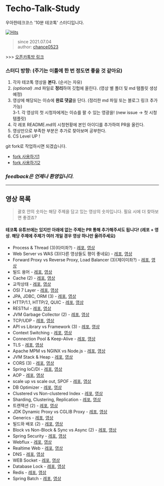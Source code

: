 # Techo-Talk-Study

우아한테크코스 '10분 테코톡' 스터디입니다.

[![Hits](https://hits.seeyoufarm.com/api/count/incr/badge.svg?url=https%3A%2F%2Fgithub.com%2Fchance0523%2FTecho-Talk-Study&count_bg=%233D96C8&title_bg=%23555555&icon=&icon_color=%23E7E7E7&title=hits&edge_flat=false)](https://hits.seeyoufarm.com)
> since 2021.07.04 <br>
> author: [chance0523](https://github.com/chance0523)

\>\>\> [오픈카톡방 링크](https://open.kakao.com/o/gPC2dtmd)

### 스터디 방향: (주기는 이틀에 한 번 정도면 좋을 것 같아요)

1. 각자 테코톡 영상을 **본다.** (순서는 자유)
2. _(optional)_ .md 파일로 **정리**하여 깃헙에 올린다. (영상 별 폴더 및 md 탬플릿 생성 예정)
3. 영상에 해당되는 이슈에 **완료 댓글**을 단다. (정리한 md 파일 또는 블로그 링크 추가 가능) <br>
3-1. 각 영상의 첫 시청자에게는 이슈를 팔 수 있는 영광을! (new issue -> 첫 시청 템플릿)
4. 각 레포 README.md의 시청현황에 본인 아이디를 추가하여 PR을 올린다.
5. 영상만으로 부족한 부분은 추가로 찾아보며 공부한다.
6. CS Level UP !

git fork로 작업하시면 되겠습니다.

-   [fork 사용하기1](https://data-make.tistory.com/228)
-   [fork 사용하기2](https://engineering-skcc.github.io/github%20pages/github-pages-fork-1/)

### _feedback은 언제나 환영입니다._

---

## 영상 목록
> 괄호 안의 숫자는 해당 주제을 담고 있는 영상의 숫자입니다. 필요 시에 더 찾아보면 좋겠죠?

#### 테코톡 유튜브에는 있지만 아래에 없는 주제는 PR 통해 추가해주셔도 됩니다! (레포 + 영상. 해당 주제에 주제가 여러 개일 경우 영상 하나만 올려주세요)

-   Process & Thread (3)(타미좌?) - [레포](https://github.com/samuel950523/Techo-Talk-Study/tree/main/%EC%A3%BC%EC%A0%9C%EB%93%A4/Process%26Thread), [영상](https://youtu.be/1grtWKqTn50)
-   Web Server vs WAS (3)(다른 영상들도 평이 좋네요) - [레포](https://github.com/samuel950523/Techo-Talk-Study/tree/main/%EC%A3%BC%EC%A0%9C%EB%93%A4/Web%20Server%20vs%20WAS), [영상](https://youtu.be/NyhbNtOq0Bc)
-   Forward Proxy vs Reverse Proxy, Load Balancer (3)(제이미좌?) - [레포](https://github.com/samuel950523/Techo-Talk-Study/tree/main/%EC%A3%BC%EC%A0%9C%EB%93%A4/Forward%20Proxy%20vs%20Reverse%20Proxy%2C%20Load%20Balancer), [영상](https://youtu.be/YxwYhenZ3BE)
-   빌드 용어 - [레포](https://github.com/samuel950523/Techo-Talk-Study/tree/main/%EC%A3%BC%EC%A0%9C%EB%93%A4/%EB%B9%8C%EB%93%9C%20%EC%9A%A9%EC%96%B4), [영상](https://youtu.be/JgRCaVwkPE8)
-   Cache (2) - [레포](https://github.com/samuel950523/Techo-Talk-Study/tree/main/%EC%A3%BC%EC%A0%9C%EB%93%A4/Cache), [영상](https://youtu.be/c33ojJ7kE7M)
-   교착상태 - [레포](https://github.com/samuel950523/Techo-Talk-Study/tree/main/%EC%A3%BC%EC%A0%9C%EB%93%A4/%EA%B5%90%EC%B0%A9%EC%83%81%ED%83%9C), [영상](https://youtu.be/FXzBRD3CPlQ)
-   OSI 7 Layer - [레포](https://github.com/samuel950523/Techo-Talk-Study/tree/main/%EC%A3%BC%EC%A0%9C%EB%93%A4/OSI%207%20Layer), [영상](https://youtu.be/1pfTxp25MA8)
-   JPA, JDBC, ORM (3) - [레포](https://github.com/samuel950523/Techo-Talk-Study/tree/main/%EC%A3%BC%EC%A0%9C%EB%93%A4/JPA%2C%20JDBC%2C%20ORM), [영상](https://youtu.be/mezbxKGu68Y)
-   HTTP/1.1, HTTP/2, QUIC - [레포](https://github.com/samuel950523/Techo-Talk-Study/tree/main/%EC%A3%BC%EC%A0%9C%EB%93%A4/HTTP1.1%2C%20HTTP2%2C%20QUIC), [영상](https://youtu.be/xcrjamphIp4)
-   RESTful - [레포](https://github.com/samuel950523/Techo-Talk-Study/tree/main/%EC%A3%BC%EC%A0%9C%EB%93%A4/RESTful), [영상](https://youtu.be/xY7cpMuWh4w)
-   JVM Garbage Collector (2) - [레포](https://github.com/samuel950523/Techo-Talk-Study/tree/main/%EC%A3%BC%EC%A0%9C%EB%93%A4/JVM%20Garbage%20Collector), [영상](https://youtu.be/vZRmCbl871I)
-   TCP/UDP - [레포](https://github.com/samuel950523/Techo-Talk-Study/tree/main/%EC%A3%BC%EC%A0%9C%EB%93%A4/TCP%2C%20UDP), [영상](https://youtu.be/ikDVGYp5dhg)
-   API vs Library vs Framework (3) - [레포](https://github.com/samuel950523/Techo-Talk-Study/tree/main/%EC%A3%BC%EC%A0%9C%EB%93%A4/API%20vs%20Library%20vs%20Framework), [영상](https://youtu.be/_j4u4ftWwhQ)
-   Context Switching - [레포](https://github.com/samuel950523/Techo-Talk-Study/tree/main/%EC%A3%BC%EC%A0%9C%EB%93%A4/Context%20Switching), [영상](https://youtu.be/-4HKhwlH3FQ)
-   Connection Pool & Keep-Alive - [레포](https://github.com/samuel950523/Techo-Talk-Study/tree/main/%EC%A3%BC%EC%A0%9C%EB%93%A4/Connection%20Pool%20%26%20Keep-Alive), [영상](https://youtu.be/MBgEhSUOlXo)
-   TLS - [레포](https://github.com/samuel950523/Techo-Talk-Study/tree/main/%EC%A3%BC%EC%A0%9C%EB%93%A4/TLS), [영상](https://youtu.be/EPcQqkqqouk)
-   Apache MPM vs NGINX vs Node.js - [레포](https://github.com/samuel950523/Techo-Talk-Study/tree/main/%EC%A3%BC%EC%A0%9C%EB%93%A4/Apache%20MPM%20vs%20NGINX%20vs%20Node.js), [영상](https://youtu.be/QeBqwwbsBbM)
-   JVM Stack & Heap - [레포](https://github.com/samuel950523/Techo-Talk-Study/tree/main/%EC%A3%BC%EC%A0%9C%EB%93%A4/JVM%20Stack%20%26%20Heap), [영상](https://youtu.be/UzaGOXKVhwU)
-   CORS (3) - [레포](https://github.com/samuel950523/Techo-Talk-Study/tree/main/%EC%A3%BC%EC%A0%9C%EB%93%A4/CORS), [영상](https://youtu.be/-2TgkKYmJt4)
-   Spring IoC/DI - [레포](https://github.com/samuel950523/Techo-Talk-Study/tree/main/%EC%A3%BC%EC%A0%9C%EB%93%A4/Spring%20IoC%2C%20DI), [영상](https://youtu.be/_OI9mKuFb7c)
-   AOP - [레포](https://github.com/samuel950523/Techo-Talk-Study/tree/main/%EC%A3%BC%EC%A0%9C%EB%93%A4/AOP), [영상](https://youtu.be/Hm0w_9ngDpM)
-   scale up vs scale out, SPOF - [레포](https://github.com/samuel950523/Techo-Talk-Study/tree/main/%EC%A3%BC%EC%A0%9C%EB%93%A4/scale%20up%20vs%20scale%20out%2C%20SPOF), [영상](https://youtu.be/6wPr2jgdDxM)
-   DB Optimizer - [레포](https://github.com/samuel950523/Techo-Talk-Study/tree/main/%EC%A3%BC%EC%A0%9C%EB%93%A4/DB%20Optimizer), [영상](https://youtu.be/dP0MIgyrqlo)
-   Clustered vs Non-clustered Index - [레포](https://github.com/samuel950523/Techo-Talk-Study/tree/main/%EC%A3%BC%EC%A0%9C%EB%93%A4/Clustered%20vs%20Non-clustered%20Index), [영상](https://youtu.be/js4y5VDknfA)
-   Sharding, Clustering, Replication - [레포](https://github.com/samuel950523/Techo-Talk-Study/tree/main/%EC%A3%BC%EC%A0%9C%EB%93%A4/Sharding%2C%20Clustering%2C%20Replication), [영상](https://youtu.be/y42TXZKFfqQ)
-   트랜잭션 (2) - [레포](https://github.com/samuel950523/Techo-Talk-Study/tree/main/%EC%A3%BC%EC%A0%9C%EB%93%A4/%ED%8A%B8%EB%9E%9C%EC%9E%AD%EC%85%98), [영상](https://youtu.be/e9PC0sroCzc)
-   JDK Dynamic Proxy vs CGLIB Proxy - [레포](https://github.com/samuel950523/Techo-Talk-Study/tree/main/%EC%A3%BC%EC%A0%9C%EB%93%A4/JDK%20Dynamic%20Proxy%20vs%20CGLIB%20Proxy), [영상](https://youtu.be/RHxTV7qFV7M)
-   Generics - [레포](https://github.com/samuel950523/Techo-Talk-Study/tree/main/%EC%A3%BC%EC%A0%9C%EB%93%A4/Generics), [영상](https://youtu.be/n28M8iryFPw)
-   빌드와 배포 (2) - [레포](https://github.com/samuel950523/Techo-Talk-Study/tree/main/%EC%A3%BC%EC%A0%9C%EB%93%A4/%EB%B9%8C%EB%93%9C%EC%99%80%20%EB%B0%B0%ED%8F%AC), [영상](https://youtu.be/zeDh2mMd_fc)
-   Block vs Non-Block & Sync vs Async (2) - [레포](https://github.com/samuel950523/Techo-Talk-Study/tree/main/%EC%A3%BC%EC%A0%9C%EB%93%A4/Block%20vs%20Non-Block%20%26%20Sync%20vs%20Async), [영상](https://youtu.be/oEIoqGd-Sns)
-   Spring Security - [레포](https://github.com/samuel950523/Techo-Talk-Study/tree/main/%EC%A3%BC%EC%A0%9C%EB%93%A4/Spring%20Security), [영상](https://youtu.be/aEk-7RjBKwQ)
-   Webflux - [레포](https://github.com/samuel950523/Techo-Talk-Study/tree/main/%EC%A3%BC%EC%A0%9C%EB%93%A4/Webflux), [영상](https://youtu.be/4x1QRyMIjGU)
-   Realtime Web - [레포](https://github.com/samuel950523/Techo-Talk-Study/tree/main/%EC%A3%BC%EC%A0%9C%EB%93%A4/Realtime%20Web), [영상](https://youtu.be/mHMR03kaBHw)
-   DNS - [레포](https://github.com/samuel950523/Techo-Talk-Study/tree/main/%EC%A3%BC%EC%A0%9C%EB%93%A4/DNS), [영상](https://youtu.be/5rBzHoR4F2A)
-   WEB Socket - [레포](https://github.com/samuel950523/Techo-Talk-Study/tree/main/%EC%A3%BC%EC%A0%9C%EB%93%A4/WEB%20Socket), [영상](https://youtu.be/MPQHvwPxDUw)
-   Database Lock - [레포](https://github.com/samuel950523/Techo-Talk-Study/tree/main/%EC%A3%BC%EC%A0%9C%EB%93%A4/Database%20Lock), [영상](https://youtu.be/w6sFR3ZM64c)
-   Redis - [레포](https://github.com/samuel950523/Techo-Talk-Study/tree/main/%EC%A3%BC%EC%A0%9C%EB%93%A4/Redis), [영상](https://youtu.be/Gimv7hroM8A)
-   Spring Batch - [레포](https://github.com/samuel950523/Techo-Talk-Study/tree/main/%EC%A3%BC%EC%A0%9C%EB%93%A4/Spring%20Batch), [영상](https://youtu.be/1xJU8HfBREY)

